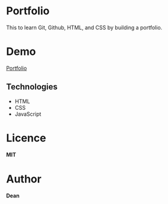# Portfolio

This to learn Git, Github, HTML, and CSS by building a portfolio.

# Demo

[Portfolio](https://dbi1512.github.io/portfolio/)

## Technologies

- HTML
- CSS
- JavaScript

# Licence

#### MIT

# Author

#### Dean